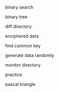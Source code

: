 binary search 

binary tree 

diff directory

enciphered data 

find common key

generate data randomly 

monitor directory 

practice

pascal triangle

